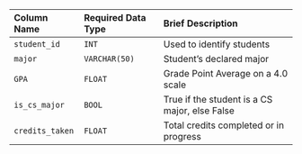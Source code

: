 
| Column Name    | Required Data Type | Brief Description                                   |
| :------------- | :----------------- | :-------------------------------------------------- |
| `student_id`   | `INT`              | Used to identify students                  |
| `major`        | `VARCHAR(50)`      | Student’s declared major                           |
| `GPA`          | `FLOAT`            | Grade Point Average on a 4.0 scale         |
| `is_cs_major`  | `BOOL`             | True if the student is a CS major, else False      |
| `credits_taken`| `FLOAT`            | Total credits completed or in progress      |

